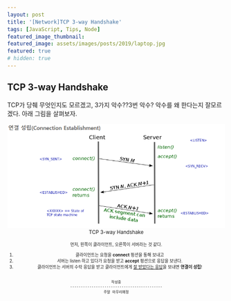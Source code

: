 ```yaml
---
layout: post
title: '[Network]TCP 3-way Handshake'
tags: [JavaScript, Tips, Node]
featured_image_thumbnail:
featured_image: assets/images/posts/2019/laptop.jpg
featured: true
# hidden: true
---
```


## TCP 3-way Handshake  
TCP가 당췌 무엇인지도 모르겠고, 3가지 악수??3번 악수? 악수를 왜 한다는지 잘모르겠다.
아래 그림을 살펴보자.

![TCP Handshake](/assets/images/posts/2021/TCP%20Handshake.png)
<small style="display:block; text-align:center">TCP 3-way Handshake<small>  

먼저, 왼쪽이 클라이언트, 오른쪽이 서버라는 것 같다.  
1. 클라이언트는 요청을 **connect** 펑션을 통해 보내고  
2. 서버는 listen 하고 있다가 요청을 받고 **accept** 펑션으로 응답을 보낸다.  
3. 클라이언트는 서버의 수락 응답을 받고 클라이언트에게 <span style="text-decoration:underline;">잘 받았다는 응답</span>을 보내면 **연결이 성립**!

 


 ```

 작성중
 -------------------------------------------
 주말 마무리예정
 ```

